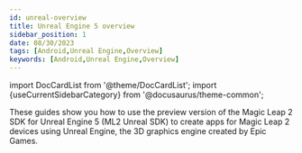 ```yaml
---
id: unreal-overview
title: Unreal Engine 5 overview
sidebar_position: 1
date: 08/30/2023
tags: [Android,Unreal Engine,Overview]
keywords: [Android,Unreal Engine,Overview]
---
```


import DocCardList from '@theme/DocCardList';
import {useCurrentSidebarCategory} from '@docusaurus/theme-common';

These guides show you how to use the preview version of the Magic Leap 2 SDK for Unreal Engine 5 (ML2 Unreal SDK) to create apps for Magic Leap 2 devices using Unreal Engine, the 3D graphics engine created by Epic Games.

<DocCardList items={useCurrentSidebarCategory().items}/>
